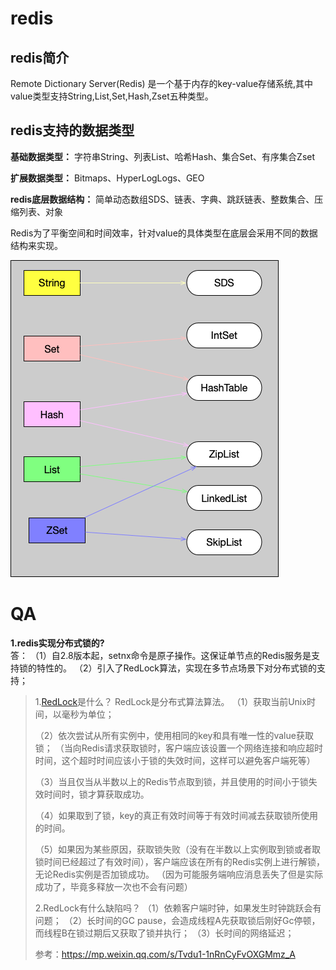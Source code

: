 # redis

## redis简介

Remote Dictionary Server(Redis) 是一个基于内存的key-value存储系统,其中value类型支持String,List,Set,Hash,Zset五种类型。

## redis支持的数据类型

**基础数据类型：** 字符串String、列表List、哈希Hash、集合Set、有序集合Zset

**扩展数据类型：** Bitmaps、HyperLogLogs、GEO

**redis底层数据结构：** 简单动态数组SDS、链表、字典、跳跃链表、整数集合、压缩列表、对象

Redis为了平衡空间和时间效率，针对value的具体类型在底层会采用不同的数据结构来实现。

![data_structure](/images/redis/data_structure.png)

# QA

**1.redis实现分布式锁的?**  
答：
（1）自2.8版本起，setnx命令是原子操作。这保证单节点的Redis服务是支持锁的特性的。
（2）引入了RedLock算法，实现在多节点场景下对分布式锁的支持；

>
>1.[RedLock](https://redis.io/topics/distlock)是什么？
> RedLock是分布式算法算法。
>（1）获取当前Unix时间，以毫秒为单位；
>
>（2）依次尝试从所有实例中，使用相同的key和具有唯一性的value获取锁；
>（当向Redis请求获取锁时，客户端应该设置一个网络连接和响应超时时间，这个超时时间应该小于锁的失效时间，这样可以避免客户端死等）
>
>（3）当且仅当从半数以上的Redis节点取到锁，并且使用的时间小于锁失效时间时，锁才算获取成功。
>
>（4）如果取到了锁，key的真正有效时间等于有效时间减去获取锁所使用的时间。
>
>（5）如果因为某些原因，获取锁失败（没有在半数以上实例取到锁或者取锁时间已经超过了有效时间），客户端应该在所有的Redis实例上进行解锁，无论Redis实例是否加锁成功。
>（因为可能服务端响应消息丢失了但是实际成功了，毕竟多释放一次也不会有问题）
>
>2.RedLock有什么缺陷吗？
>（1）依赖客户端时钟，如果发生时钟跳跃会有问题；
>（2）长时间的GC pause，会造成线程A先获取锁后刚好Gc停顿，而线程B在锁过期后又获取了锁并执行；
>（3）长时间的网络延迟；
>
>参考：https://mp.weixin.qq.com/s/Tvdu1-1nRnCyFvOXGMmz_A 

